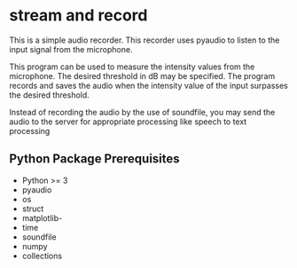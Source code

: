 # stream and record

This is a simple audio recorder. This recorder uses pyaudio to listen to the input signal from the microphone. 

This program can be used to measure the intensity values from the microphone. The desired threshold in dB may be specified. The program records and saves the audio when the intensity value of the input surpasses the desired threshold. 

Instead of recording the audio by the use of soundfile, you may send the audio to the server for appropriate processing like speech to text processing


## Python Package Prerequisites
- Python >= 3
- pyaudio
- os
- struct
- matplotlib-
- time
- soundfile
- numpy
- collections
